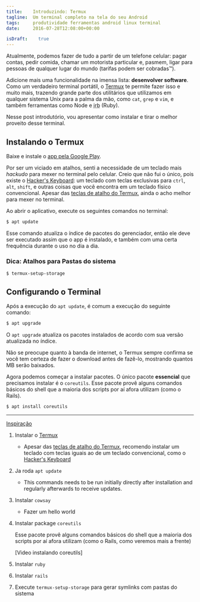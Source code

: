 ```yaml
---
title:    Introduzindo: Termux
tagline:  Um terminal completo na tela do seu Android
tags:     produtividade ferramentas android linux terminal
date:     2016-07-28T12:08:00+00:00

isDraft:    true
---
```


<style>
  .asciicast {
    text-align: center;
  }

  .asciicast iframe {
    max-width: 100%;
  }
</style>

<script type="text/javascript" src="https://asciinema.org/a/5y8vieg02u61epwjsi6gckevu.js" async
        id="asciicast-5y8vieg02u61epwjsi6gckevu"
        data-autoplay="1"
        data-loop="1"
        data-speed="4"></script>

Atualmente, podemos fazer de tudo a partir de um telefone celular: pagar contas, pedir comida,
chamar um motorista particular e, pasmem, ligar para pessoas de qualquer lugar do mundo
(tarifas podem ser cobradas™).

Adicione mais uma funcionalidade na imensa lista: **desenvolver software**.
Como um verdadeiro terminal portátil, o [Termux](https://termux.com/) te permite fazer isso e muito mais,
trazendo grande parte dos utilitários que utilizamos em qualquer sistema Unix para a palma da mão,
como `cat`, `grep` e `vim`, e também ferramentas como Node e <abbr title="Interactive Ruby">irb</abbr> (Ruby).

Nesse post introdutório, vou apresentar como instalar e tirar o melhor proveito desse terminal.

## Instalando o Termux
Baixe e instale o [app pela Google Play](https://play.google.com/store/apps/details?id=com.termux).

Por ser um viciado em atalhos, senti a necessidade de um teclado mais *hackudo* para mexer no terminal pelo celular.
Creio que não fui o único, pois existe o [Hacker's Keyboard](https://play.google.com/store/apps/details?id=org.pocketworkstation.pckeyboard):
um teclado com teclas exclusivas para `ctrl`, `alt`, `shift`, e outras coisas que você encontra em
um teclado físico convencional.
Apesar das [teclas de atalho do Termux](https://termux.com/touch-keyboard.html),
ainda o acho melhor para mexer no terminal.

Ao abrir o aplicativo, execute os seguintes comandos no terminal:
``` bash
$ apt update
```
Esse comando atualiza o índice de pacotes do gerenciador, então ele deve ser executado assim que
o app é instalado, e também com uma certa frequência durante o uso no dia a dia.








### Dica: Atalhos para Pastas do sistema
```
$ termux-setup-storage
```









## Configurando o Terminal
Após a execução do `apt update`, é comum a execução do seguinte comando:
``` bash
$ apt upgrade
```
O `apt upgrade` atualiza os pacotes instalados de acordo com sua versão atualizada no índice.

Não se preocupe quanto à banda de internet, o Termux sempre confirma se você tem certeza de fazer
o download antes de fazê-lo, mostrando quantos MB serão baixados.

Agora podemos começar a instalar pacotes.
O único pacote **essencial** que precisamos instalar é o `coreutils`.
Esse pacote provê alguns comandos básicos do shell que a maioria dos scripts por aí afora utilizam
(como o Rails).
``` bash
$ apt install coreutils
```
<script type="text/javascript" src="https://asciinema.org/a/910jufnkdx9al67jqndwsis2a.js" async
        id="asciicast-910jufnkdx9al67jqndwsis2a"
        data-autoplay="0"
        data-loop="0"
        data-speed="3"></script>










-----

[Inspiração](https://medium.freecodecamp.com/building-a-node-js-application-on-android-part-1-termux-vim-and-node-js-dfa90c28958f#.4y05h2orc)

1. Instalar o [Termux](https://play.google.com/store/apps/details?id=com.termux)
    - Apesar das [teclas de atalho do Termux](https://termux.com/touch-keyboard.html), recomendo instalar um teclado com teclas iguais ao de um teclado convencional, como o [Hacker's Keyboard](https://play.google.com/store/apps/details?id=org.pocketworkstation.pckeyboard)
1. Ja roda `apt update`
    - This commands needs to be run initially directly after installation and regularly afterwards to receive updates.
1. Instalar `cowsay`
    - Fazer um hello world
1. Instalar package `coreutils`

    Esse pacote provê alguns comandos básicos do shell que a maioria dos scripts por aí afora utilizam (como o Rails, como veremos mais a frente)

    [Video instalando coreutils]
1. Instalar `ruby`
1. Instalar `rails`
1. Execute `termux-setup-storage` para gerar symlinks com pastas do sistema


<script type="text/javascript" src="https://asciinema.org/a/bsdiuvltg2wt4voqqe6m5aeyl.js" async
        id="asciicast-bsdiuvltg2wt4voqqe6m5aeyl"
        data-preload="1"
        data-speed="6"></script>